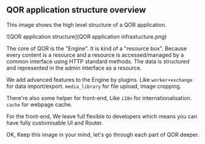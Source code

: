 ## QOR application structure overview

This image shows the high level structure of a QOR application.

![QOR application structure](QOR application infrastucture.png)

The core of QOR is the "Engine". It is kind of a "resource box". Because every content is a resource and a resource is accessed/managed by a common interface using HTTP standard methods. The data is structured and represented in the admin interface as a resource.

We add advanced features to the Engine by plugins. Like `worker+exchange` for data import/export. `media_library` for file upload, image cropping.

There're also some helper for front-end, Like `i18n` for internationalisation. `cache` for webpage cache.

For the front-end, We leave full flexible to developers which means you can have fully customisable UI and Router.

OK, Keep this image in your mind, let's go through each part of QOR deeper.


